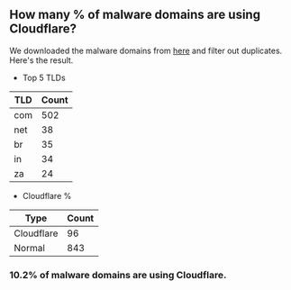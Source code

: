 ## How many % of malware domains are using Cloudflare?


We downloaded the malware domains from [here](https://urlhaus.abuse.ch) and filter out duplicates.
Here's the result.


[//]: # (start replacement)


- Top 5 TLDs

| TLD | Count |
| --- | --- |
| com | 502 |
| net | 38 |
| br | 35 |
| in | 34 |
| za | 24 |


- Cloudflare %

| Type | Count |
| --- | --- |
| Cloudflare | 96 |
| Normal | 843 |


### 10.2% of malware domains are using Cloudflare.